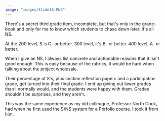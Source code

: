```yaml
---
image: "images/Slide18.PNG"
---
```

There's a secret third grade item, incomplete, but that's only in the grade-book and only for me to know which students to chase down later. It's all NS.

At the 200 level, S is C- or better. 300 level, it's B- or better. 400 level, A- or better.

When I give an NS, I always list concrete and actionable reasons that it isn't good enough. This is easy because of the rubrics, it would be hard when talking about the project wholesale.

Their percentage of S's, plus section reflection papers and a participation grade, get turned into their final grade. I end up giving out lower grades than I normally would, and the students were happy with them. Grades shouldn't be surprises, and they aren't.

This was the same experience as my old colleague, Professor North Cook, had when he first used the S/NS system for a Porfolio course. I took it from him.

